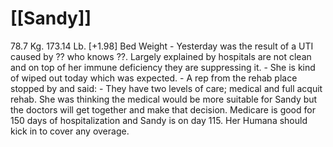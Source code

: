 # [[Sandy]]
78.7 Kg. 173.14 Lb. [+1.98] Bed Weight
	- Yesterday was the result of a UTI caused by ?? who knows ??.  Largely explained by hospitals are not clean and on top of her immune deficiency they are suppressing it.
	- She is kind of wiped out today which was expected.
	- A rep from the rehab place stopped by and said:
		- They have two levels of care; medical and full acquit rehab.  She was thinking the medical would be more suitable for Sandy but the doctors will get together and make that decision.
		  Medicare is good for 150 days of hospitalization and Sandy is on day 115.  Her Humana should kick in to cover any overage.